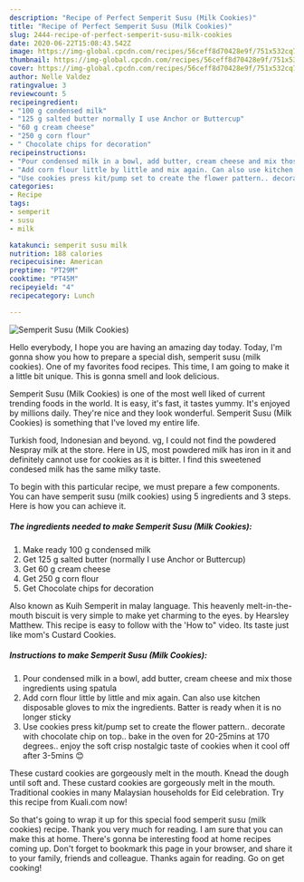 ```yaml
---
description: "Recipe of Perfect Semperit Susu (Milk Cookies)"
title: "Recipe of Perfect Semperit Susu (Milk Cookies)"
slug: 2444-recipe-of-perfect-semperit-susu-milk-cookies
date: 2020-06-22T15:08:43.542Z
image: https://img-global.cpcdn.com/recipes/56ceff8d70428e9f/751x532cq70/semperit-susu-milk-cookies-recipe-main-photo.jpg
thumbnail: https://img-global.cpcdn.com/recipes/56ceff8d70428e9f/751x532cq70/semperit-susu-milk-cookies-recipe-main-photo.jpg
cover: https://img-global.cpcdn.com/recipes/56ceff8d70428e9f/751x532cq70/semperit-susu-milk-cookies-recipe-main-photo.jpg
author: Nelle Valdez
ratingvalue: 3
reviewcount: 5
recipeingredient:
- "100 g condensed milk"
- "125 g salted butter normally I use Anchor or Buttercup"
- "60 g cream cheese"
- "250 g corn flour"
- " Chocolate chips for decoration"
recipeinstructions:
- "Pour condensed milk in a bowl, add butter, cream cheese and mix those ingredients using spatula"
- "Add corn flour little by little and mix again. Can also use kitchen disposable gloves to mix the ingredients. Batter is ready when it is no longer sticky"
- "Use cookies press kit/pump set to create the flower pattern.. decorate with chocolate chip on top.. bake in the oven for 20-25mins at 170 degrees.. enjoy the soft crisp nostalgic taste of cookies when it cool off after 3-5mins 😊"
categories:
- Recipe
tags:
- semperit
- susu
- milk

katakunci: semperit susu milk 
nutrition: 188 calories
recipecuisine: American
preptime: "PT29M"
cooktime: "PT45M"
recipeyield: "4"
recipecategory: Lunch

---
```



![Semperit Susu (Milk Cookies)](https://img-global.cpcdn.com/recipes/56ceff8d70428e9f/751x532cq70/semperit-susu-milk-cookies-recipe-main-photo.jpg)

Hello everybody, I hope you are having an amazing day today. Today, I'm gonna show you how to prepare a special dish, semperit susu (milk cookies). One of my favorites food recipes. This time, I am going to make it a little bit unique. This is gonna smell and look delicious.

Semperit Susu (Milk Cookies) is one of the most well liked of current trending foods in the world. It is easy, it's fast, it tastes yummy. It's enjoyed by millions daily. They're nice and they look wonderful. Semperit Susu (Milk Cookies) is something that I've loved my entire life.

Turkish food, Indonesian and beyond. vg, I could not find the powdered Nespray milk at the store. Here in US, most powdered milk has iron in it and definitely cannot use for cookies as it is bitter. I find this sweetened condesed milk has the same milky taste.


To begin with this particular recipe, we must prepare a few components. You can have semperit susu (milk cookies) using 5 ingredients and 3 steps. Here is how you can achieve it.

<!--inarticleads1-->

##### The ingredients needed to make Semperit Susu (Milk Cookies):

1. Make ready 100 g condensed milk
1. Get 125 g salted butter (normally I use Anchor or Buttercup)
1. Get 60 g cream cheese
1. Get 250 g corn flour
1. Get  Chocolate chips for decoration


Also known as Kuih Semperit in malay language. This heavenly melt-in-the-mouth biscuit is very simple to make yet charming to the eyes. by Hearsley Matthew. This recipe is easy to follow with the &#39;How to&#34; video. Its taste just like mom&#39;s Custard Cookies. 

<!--inarticleads2-->

##### Instructions to make Semperit Susu (Milk Cookies):

1. Pour condensed milk in a bowl, add butter, cream cheese and mix those ingredients using spatula
1. Add corn flour little by little and mix again. Can also use kitchen disposable gloves to mix the ingredients. Batter is ready when it is no longer sticky
1. Use cookies press kit/pump set to create the flower pattern.. decorate with chocolate chip on top.. bake in the oven for 20-25mins at 170 degrees.. enjoy the soft crisp nostalgic taste of cookies when it cool off after 3-5mins 😊


These custard cookies are gorgeously melt in the mouth. Knead the dough until soft and. These custard cookies are gorgeously melt in the mouth. Traditional cookies in many Malaysian households for Eid celebration. Try this recipe from Kuali.com now! 

So that's going to wrap it up for this special food semperit susu (milk cookies) recipe. Thank you very much for reading. I am sure that you can make this at home. There's gonna be interesting food at home recipes coming up. Don't forget to bookmark this page in your browser, and share it to your family, friends and colleague. Thanks again for reading. Go on get cooking!
